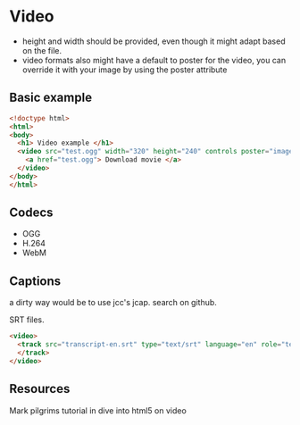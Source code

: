 # Video

* height and width should be provided, even though it might adapt based on the file.
* video formats also might have a default to poster for the video, you can override it with your image by using the poster attribute


## Basic example
```html
<!doctype html>
<html>
<body>
  <h1> Video example </h1>
  <video src="test.ogg" width="320" height="240" controls poster="image.png">
    <a href="test.ogg"> Download movie </a>
  </video>
</body>
</html>
```

## Codecs
* OGG
* H.264
* WebM

## Captions

a dirty way would be to use jcc's jcap. search on github.

SRT files.
```html
<video>
  <track src="transcript-en.srt" type="text/srt" language="en" role="textaudesc">
  </track>
</video>
```

## Resources
Mark pilgrims tutorial in dive into html5 on video
